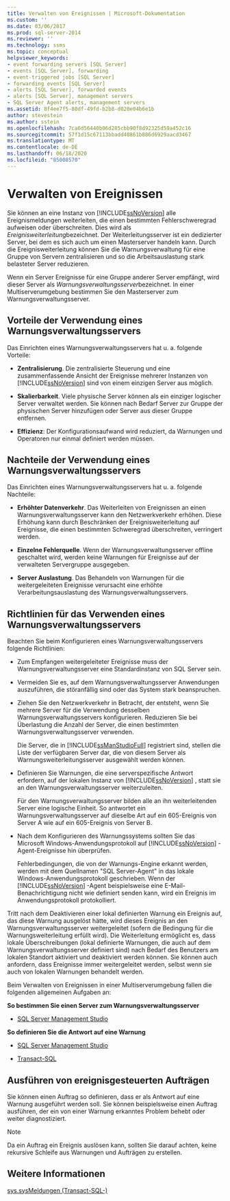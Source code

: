 ```yaml
---
title: Verwalten von Ereignissen | Microsoft-Dokumentation
ms.custom: ''
ms.date: 03/06/2017
ms.prod: sql-server-2014
ms.reviewer: ''
ms.technology: ssms
ms.topic: conceptual
helpviewer_keywords:
- event forwarding servers [SQL Server]
- events [SQL Server], forwarding
- event-triggered jobs [SQL Server]
- forwarding events [SQL Server]
- alerts [SQL Server], forwarded events
- alerts [SQL Server], management servers
- SQL Server Agent alerts, management servers
ms.assetid: 8f4ee7f5-80df-49fd-b2b8-d020e04b6e1b
author: stevestein
ms.author: sstein
ms.openlocfilehash: 7ca6d56440b06d285cbb90f8d92325d59a452c16
ms.sourcegitcommit: 57f1d15c67113bbadd40861b886d6929aacd3467
ms.translationtype: MT
ms.contentlocale: de-DE
ms.lasthandoff: 06/18/2020
ms.locfileid: "85008570"
---
```

# <a name="manage-events"></a>Verwalten von Ereignissen
  Sie können an eine Instanz von [!INCLUDE[ssNoVersion](../../includes/ssnoversion-md.md)] alle Ereignismeldungen weiterleiten, die einen bestimmten Fehlerschweregrad aufweisen oder überschreiten. Dies wird als *Ereignisweiterleitung*bezeichnet. Der Weiterleitungsserver ist ein dedizierter Server, bei dem es sich auch um einen Masterserver handeln kann. Durch die Ereignisweiterleitung können Sie die Warnungsverwaltung für eine Gruppe von Servern zentralisieren und so die Arbeitsauslastung stark belasteter Server reduzieren.  
  
 Wenn ein Server Ereignisse für eine Gruppe anderer Server empfängt, wird dieser Server als *Warnungsverwaltungsserver*bezeichnet. In einer Multiserverumgebung bestimmen Sie den Masterserver zum Warnungsverwaltungsserver.  
  
## <a name="advantages-of-using-an-alerts-management-server"></a>Vorteile der Verwendung eines Warnungsverwaltungsservers  
 Das Einrichten eines Warnungsverwaltungsservers hat u. a. folgende Vorteile:  
  
-   **Zentralisierung**. Die zentralisierte Steuerung und eine zusammenfassende Ansicht der Ereignisse mehrerer Instanzen von [!INCLUDE[ssNoVersion](../../includes/ssnoversion-md.md)] sind von einem einzigen Server aus möglich.  
  
-   **Skalierbarkeit**. Viele physische Server können als ein einziger logischer Server verwaltet werden. Sie können nach Bedarf Server zur Gruppe der physischen Server hinzufügen oder Server aus dieser Gruppe entfernen.  
  
-   **Effizienz**: Der Konfigurationsaufwand wird reduziert, da Warnungen und Operatoren nur einmal definiert werden müssen.  
  
## <a name="disadvantages-of-using-an-alerts-management-server"></a>Nachteile der Verwendung eines Warnungsverwaltungsservers  
 Das Einrichten eines Warnungsverwaltungsservers hat u. a. folgende Nachteile:  
  
-   **Erhöhter Datenverkehr**. Das Weiterleiten von Ereignissen an einen Warnungsverwaltungsserver kann den Netzwerkverkehr erhöhen. Diese Erhöhung kann durch Beschränken der Ereignisweiterleitung auf Ereignisse, die einen bestimmten Schweregrad überschreiten, verringert werden.  
  
-   **Einzelne Fehlerquelle**. Wenn der Warnungsverwaltungsserver offline geschaltet wird, werden keine Warnungen für Ereignisse auf der verwalteten Servergruppe ausgegeben.  
  
-   **Server Auslastung**. Das Behandeln von Warnungen für die weitergeleiteten Ereignisse verursacht eine erhöhte Verarbeitungsauslastung des Warnungsverwaltungsservers.  
  
## <a name="guidelines-for-using-an-alerts-management-server"></a>Richtlinien für das Verwenden eines Warnungsverwaltungsservers  
 Beachten Sie beim Konfigurieren eines Warnungsverwaltungsservers folgende Richtlinien:  
  
-   Zum Empfangen weitergeleiteter Ereignisse muss der Warnungsverwaltungsserver eine Standardinstanz von SQL Server sein.  
  
-   Vermeiden Sie es, auf dem Warnungsverwaltungsserver Anwendungen auszuführen, die störanfällig sind oder das System stark beanspruchen.  
  
-   Ziehen Sie den Netzwerkverkehr in Betracht, der entsteht, wenn Sie mehrere Server für die Verwendung desselben Warnungsverwaltungsservers konfigurieren. Reduzieren Sie bei Überlastung die Anzahl der Server, die einen bestimmten Warnungsverwaltungsserver verwenden.  
  
     Die Server, die in [!INCLUDE[ssManStudioFull](../../includes/ssmanstudiofull-md.md)] registriert sind, stellen die Liste der verfügbaren Server dar, die von diesem Server als Warnungsweiterleitungsserver ausgewählt werden können.  
  
-   Definieren Sie Warnungen, die eine serverspezifische Antwort erfordern, auf der lokalen Instanz von [!INCLUDE[ssNoVersion](../../includes/ssnoversion-md.md)] , statt sie an den Warnungsverwaltungsserver weiterzuleiten.  
  
     Für den Warnungsverwaltungsserver bilden alle an ihn weiterleitenden Server eine logische Einheit. So antwortet ein Warnungsverwaltungsserver auf dieselbe Art auf ein 605-Ereignis von Server A wie auf ein 605-Ereignis von Server B.  
  
-   Nach dem Konfigurieren des Warnungssystems sollten Sie das Microsoft Windows-Anwendungsprotokoll auf [!INCLUDE[ssNoVersion](../../includes/ssnoversion-md.md)] -Agent-Ereignisse hin überprüfen.  
  
     Fehlerbedingungen, die von der Warnungs-Engine erkannt werden, werden mit dem Quellnamen "SQL Server-Agent" in das lokale Windows-Anwendungsprotokoll geschrieben. Wenn der [!INCLUDE[ssNoVersion](../../includes/ssnoversion-md.md)] -Agent beispielsweise eine E-Mail-Benachrichtigung nicht wie definiert senden kann, wird ein Ereignis im Anwendungsprotokoll protokolliert.  
  
 Tritt nach dem Deaktivieren einer lokal definierten Warnung ein Ereignis auf, das diese Warnung ausgelöst hätte, wird dieses Ereignis an den Warnungsverwaltungsserver weitergeleitet (sofern die Bedingung für die Warnungsweiterleitung erfüllt wird). Die Weiterleitung ermöglicht es, dass lokale Überschreibungen (lokal definierte Warnungen, die auch auf dem Warnungsverwaltungsserver definiert sind) nach Bedarf des Benutzers am lokalen Standort aktiviert und deaktiviert werden können. Sie können auch anfordern, dass Ereignisse immer weitergeleitet werden, selbst wenn sie auch von lokalen Warnungen behandelt werden.  
  
 Beim Verwalten von Ereignissen in einer Multiserverumgebung fallen die folgenden allgemeinen Aufgaben an:  
  
 **So bestimmen Sie einen Server zum Warnungsverwaltungsserver**  
  
-   [SQL Server Management Studio](../sql-server-management-studio-ssms.md)  
  
 **So definieren Sie die Antwort auf eine Warnung**  
  
-   [SQL Server Management Studio](define-the-response-to-an-alert-sql-server-management-studio.md)  
  
-   [Transact-SQL](/sql/relational-databases/system-stored-procedures/sp-add-notification-transact-sql)  
  
## <a name="running-event-triggered-jobs"></a>Ausführen von ereignisgesteuerten Aufträgen  
 Sie können einen Auftrag so definieren, dass er als Antwort auf eine Warnung ausgeführt werden soll. Sie können beispielsweise einen Auftrag ausführen, der ein von einer Warnung erkanntes Problem behebt oder weiter diagnostiziert.  
  
> [!NOTE]  
>  Da ein Auftrag ein Ereignis auslösen kann, sollten Sie darauf achten, keine rekursive Schleife aus Warnungen und Aufträgen zu erstellen.  
  
## <a name="see-also"></a>Weitere Informationen  
 [sys.sysMeldungen &#40;Transact-SQL-&#41;](/sql/relational-databases/system-compatibility-views/sys-sysmessages-transact-sql)  
  
  

